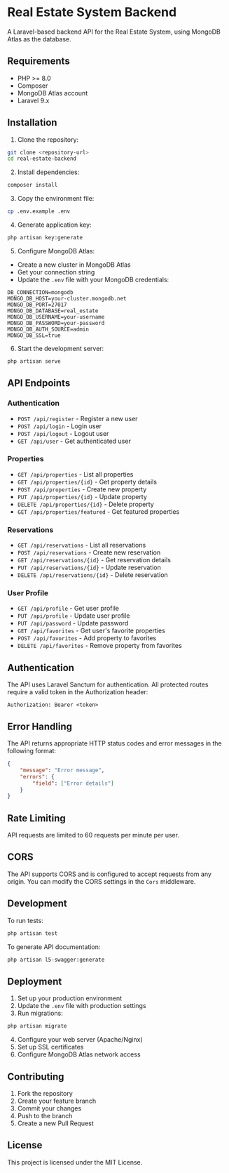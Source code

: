 # Real Estate System Backend

A Laravel-based backend API for the Real Estate System, using MongoDB Atlas as the database.

## Requirements

- PHP >= 8.0
- Composer
- MongoDB Atlas account
- Laravel 9.x

## Installation

1. Clone the repository:
```bash
git clone <repository-url>
cd real-estate-backend
```

2. Install dependencies:
```bash
composer install
```

3. Copy the environment file:
```bash
cp .env.example .env
```

4. Generate application key:
```bash
php artisan key:generate
```

5. Configure MongoDB Atlas:
- Create a new cluster in MongoDB Atlas
- Get your connection string
- Update the `.env` file with your MongoDB credentials:
```
DB_CONNECTION=mongodb
MONGO_DB_HOST=your-cluster.mongodb.net
MONGO_DB_PORT=27017
MONGO_DB_DATABASE=real_estate
MONGO_DB_USERNAME=your-username
MONGO_DB_PASSWORD=your-password
MONGO_DB_AUTH_SOURCE=admin
MONGO_DB_SSL=true
```

6. Start the development server:
```bash
php artisan serve
```

## API Endpoints

### Authentication
- `POST /api/register` - Register a new user
- `POST /api/login` - Login user
- `POST /api/logout` - Logout user
- `GET /api/user` - Get authenticated user

### Properties
- `GET /api/properties` - List all properties
- `GET /api/properties/{id}` - Get property details
- `POST /api/properties` - Create new property
- `PUT /api/properties/{id}` - Update property
- `DELETE /api/properties/{id}` - Delete property
- `GET /api/properties/featured` - Get featured properties

### Reservations
- `GET /api/reservations` - List all reservations
- `POST /api/reservations` - Create new reservation
- `GET /api/reservations/{id}` - Get reservation details
- `PUT /api/reservations/{id}` - Update reservation
- `DELETE /api/reservations/{id}` - Delete reservation

### User Profile
- `GET /api/profile` - Get user profile
- `PUT /api/profile` - Update user profile
- `PUT /api/password` - Update password
- `GET /api/favorites` - Get user's favorite properties
- `POST /api/favorites` - Add property to favorites
- `DELETE /api/favorites` - Remove property from favorites

## Authentication

The API uses Laravel Sanctum for authentication. All protected routes require a valid token in the Authorization header:

```
Authorization: Bearer <token>
```

## Error Handling

The API returns appropriate HTTP status codes and error messages in the following format:

```json
{
    "message": "Error message",
    "errors": {
        "field": ["Error details"]
    }
}
```

## Rate Limiting

API requests are limited to 60 requests per minute per user.

## CORS

The API supports CORS and is configured to accept requests from any origin. You can modify the CORS settings in the `Cors` middleware.

## Development

To run tests:
```bash
php artisan test
```

To generate API documentation:
```bash
php artisan l5-swagger:generate
```

## Deployment

1. Set up your production environment
2. Update the `.env` file with production settings
3. Run migrations:
```bash
php artisan migrate
```
4. Configure your web server (Apache/Nginx)
5. Set up SSL certificates
6. Configure MongoDB Atlas network access

## Contributing

1. Fork the repository
2. Create your feature branch
3. Commit your changes
4. Push to the branch
5. Create a new Pull Request

## License

This project is licensed under the MIT License.

